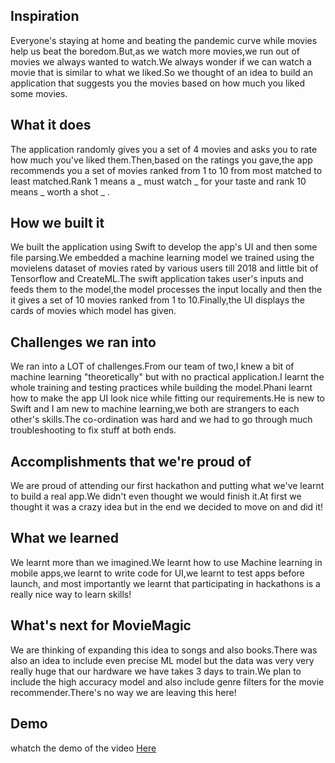 ## Inspiration
Everyone's staying at home and beating the pandemic curve while movies help us beat the boredom.But,as we watch more movies,we run out of movies we always wanted to watch.We always wonder if we can watch a movie that is similar to what we liked.So we thought of an idea to build an application that suggests you the movies based on how much you liked some movies.
## What it does
The application randomly gives you a set of 4 movies and asks you to rate how much you've liked them.Then,based on the ratings you gave,the app recommends you a set of movies ranked from 1 to 10 from most matched to least matched.Rank 1 means a _ must watch _ for your taste and rank 10 means _ worth a shot _ .
## How we built it
We built the application using Swift to develop the app's UI and then some file parsing.We embedded a machine learning model we trained using the movielens dataset of movies rated by various users till 2018 and little bit of Tensorflow and CreateML.The swift application takes user's inputs and feeds them to the model,the model processes the input locally and then the it gives a set of 10 movies ranked from 1 to 10.Finally,the UI displays the cards of movies which model has given.
## Challenges we ran into
We ran into a LOT of challenges.From our team of two,I knew a bit of machine learning "theoretically" but with no practical application.I learnt the whole training and testing practices while building the model.Phani learnt how to make the app UI look nice while fitting our requirements.He is new to Swift and I am new to machine learning,we both are strangers to each other's skills.The co-ordination was hard and we had to go through much troubleshooting to fix stuff at both ends.
## Accomplishments that we're proud of
We are proud of attending our first hackathon and putting what we've learnt to build a real app.We didn't even thought we would finish it.At first we thought it was a crazy idea but in the end we decided to move on and did it!
## What we learned
We learnt more than we imagined.We learnt how to use Machine learning in mobile apps,we learnt to write code for UI,we learnt to test apps before launch, and most importantly we learnt that participating in hackathons is a really nice way to learn skills!
## What's next for MovieMagic
We are thinking of expanding this idea to songs and also books.There was also an idea to include even precise ML model but the data was very very really huge that our hardware we have takes 3 days to train.We plan to include the high accuracy model and also include genre filters for the movie recommender.There's no way we are leaving this here!

## Demo
whatch the demo of the video [Here](https://www.youtube.com/watch?v=j7RcHVm0KMA&feature=youtu.be)
